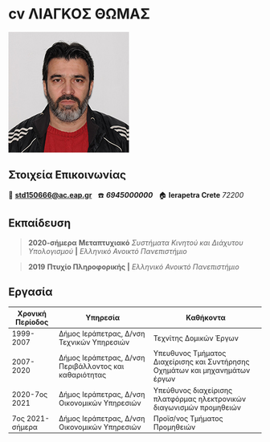 # cv ΛΙΑΓΚΟΣ ΘΩΜΑΣ
![cv-Liagkos](/images/LiagkosThomasEap.jpg)

## Στοιχεία Επικοινωνίας

:e-mail: **std150666@ac.eap.gr** &nbsp;
:telephone: _**6945000000**_ &nbsp; 
:house: **Ierapetra Crete** _72200_ &nbsp;


## Εκπαίδευση
>**2020-σήμερα**
**Μεταπτυχιακό** *Συστήματα Κινητού και Διάχυτου Υπολογισμού* **|** _Ελληνικό Ανοικτό Πανεπιστήμιο_


>**2019**
**Πτυχίο Πληροφορικής** **|** _Ελληνικό Ανοικτό Πανεπιστήμιο_

## Εργασία
Χρονική Περίοδος| Υπηρεσία| Καθήκοντα
------------ | -------------| -------------
1999-2007 | Δήμος Ιεράπετρας, Δ/νση Τεχνικών Υπηρεσιών| Τεχνίτης Δομικών Έργων
2007-2020 | Δήμος Ιεράπετρας, Δ/νση Περιβάλλοντος και καθαριότητας  | Υπευθυνος Τμήματος Διαχείρισης και Συντήρησης Οχημάτων και μηχανημάτων έργων
2020-7ος 2021  |  Δήμος Ιεράπετρας, Δ/νση Οικονομικών Υπηρεσιών | Υπεύθυνος διαχείρισης πλατφόρμας ηλεκτρονικών διαγωνισμών προμηθειών
7ος 2021-σήμερα  |  Δήμος Ιεράπετρας, Δ/νση Οικονομικών Υπηρεσιών | Προϊσ/νος Τμήματος Προμηθειών
